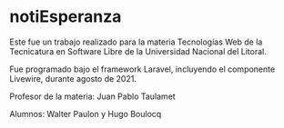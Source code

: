# notiEsperanza

Este fue un trabajo realizado para la materia Tecnologías Web de la Tecnicatura en Software Libre de la Universidad Nacional del Litoral.

Fue programado bajo el framework Laravel, incluyendo el componente Livewire, durante agosto de 2021.

Profesor de la materia: Juan Pablo Taulamet

Alumnos: Walter Paulon y Hugo Boulocq
